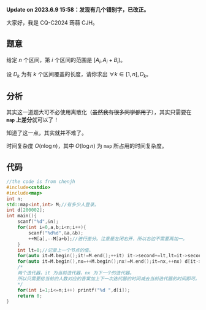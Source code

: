 **Update on 2023.6.9 15:58：发现有几个错别字，已改正。**

大家好，我是 CQ-C2024 蒟蒻 CJH。

## 题意

给定 $n$ 个区间，第 $i$ 个区间的范围是 $[A_i,A_i+B_i)$。

设 $D_k$ 为有 $k$ 个区间覆盖的长度，请你求出 $\forall k \in [1,n],D_k$。

## 分析

其实这一道题大可不必使用离散化（~~虽然我有很多同学都用了~~），其实只需要在 **`map` 上差分**就可以了！

知道了这一点，其实就并不难了。

时间复杂度 $O(n \log n)$，其中 $O(\log n)$ 为 `map` 所占用的时间复杂度。

## 代码

```cpp
//the code is from chenjh
#include<cstdio>
#include<map>
int n;
std::map<int,int> M;//有多少人登录。
int d[200002];
int main(){
	scanf("%d",&n);
	for(int i=0,a,b;i<n;i++){
		scanf("%d%d",&a,&b);
		++M[a],--M[a+b];//进行差分。注意是左闭右开，所以右边不需要再加一。
	}
	int lt=0;//记录上一个节点的值。
	for(auto it=M.begin();it!=M.end();++it) it->second+=lt,lt=it->second;//还原差分。
	for(auto it=M.begin(),nx=++M.begin();nx!=M.end();it=nx,++nx) d[it->second]+=(nx->first)-(it->first);
    /*
    两个迭代器，it 为当前迭代器，nx 为下一个的迭代器。
    所以只需要给当前的人数对应的答案加上下一次迭代器的时间减去当前迭代器的时间即可。
    */
	for(int i=1;i<=n;i++) printf("%d ",d[i]);
	return 0;
}

```

